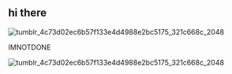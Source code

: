 ## hi there
![tumblr_4c73d02ec6b57f133e4d4988e2bc5175_321c668c_2048](https://files.catbox.moe/7fk5kp.jpg)

IMNOTDONE



![tumblr_4c73d02ec6b57f133e4d4988e2bc5175_321c668c_2048](https://files.catbox.moe/7fk5kp.jpg)

